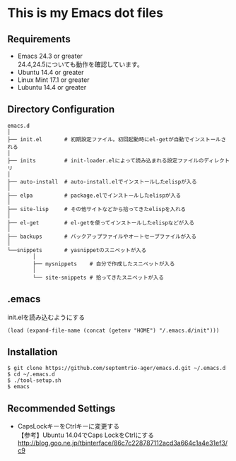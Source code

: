 # This is my Emacs dot files

## Requirements
* Emacs 24.3 or greater  
  24.4,24.5についても動作を確認しています。
* Ubuntu 14.4 or greater
* Linux Mint 17.1 or greater
* Lubuntu 14.4 or greater

## Directory Configuration

~~~~
emacs.d
│
├── init.el       # 初期設定ファイル。初回起動時にel-getが自動でインストールされる
│
├── inits         # init-loader.elによって読み込まれる設定ファイルのディレクトリ
│
├── auto-install  # auto-install.elでインストールしたelispが入る
│
├── elpa          # package.elでインストールしたelispが入る
│
├── site-lisp     # その他サイトなどから拾ってきたelispを入れる
│
├── el-get        # el-getを使ってインストールしたelispなどが入る
│
├── backups       # バックアップファイルやオートセーブファイルが入る
│
└──snippets       # yasnippetのスニペットが入る
        │
        ├── mysnippets    # 自分で作成したスニペットが入る
        │
        └── site-snippets # 拾ってきたスニペットが入る

~~~~

## .emacs
init.elを読み込むようにする
~~~~
(load (expand-file-name (concat (getenv "HOME") "/.emacs.d/init")))
~~~~

## Installation

~~~~
$ git clone https://github.com/septemtrio-ager/emacs.d.git ~/.emacs.d
$ cd ~/.emacs.d
$ ./tool-setup.sh
$ emacs
~~~~

## Recommended Settings
*  CapsLockキーをCtrlキーに変更する  
【参考】Ubuntu 14.04でCaps LockをCtrlにする
http://blog.goo.ne.jp/tbinterface/86c7c228787112acd3a664c1a4e31ef3/c9
